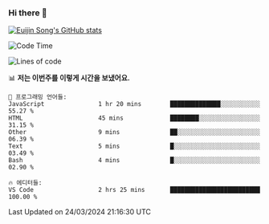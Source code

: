 ### Hi there 👋

[![Euijin Song's GitHub stats](https://github-readme-stats.vercel.app/api?username=lstar2397&count_private=true&show_icons=true&theme=tokyonight&locale=kr)](https://github.com/anuraghazra/github-readme-stats)

<!--START_SECTION:waka-->
![Code Time](http://img.shields.io/badge/Code%20Time-286%20hrs%2044%20mins-blue)

![Lines of code](https://img.shields.io/badge/%EC%A0%80%EB%8A%94%20%EC%97%AC%ED%83%9C%EA%B9%8C%EC%A7%80%20-744.6%20thousand%20%EC%A4%84%EC%9D%98%20%EC%BD%94%EB%93%9C%EB%A5%BC%20%EC%9E%91%EC%84%B1%ED%96%88%EC%96%B4%EC%9A%94.-blue)

📊 **저는 이번주를 이렇게 시간을 보냈어요.** 

```text
💬 프로그래밍 언어들: 
JavaScript               1 hr 20 mins        ██████████████░░░░░░░░░░░   55.27 % 
HTML                     45 mins             ████████░░░░░░░░░░░░░░░░░   31.15 % 
Other                    9 mins              ██░░░░░░░░░░░░░░░░░░░░░░░   06.39 % 
Text                     5 mins              █░░░░░░░░░░░░░░░░░░░░░░░░   03.49 % 
Bash                     4 mins              █░░░░░░░░░░░░░░░░░░░░░░░░   02.90 % 

🔥 에디터들: 
VS Code                  2 hrs 25 mins       █████████████████████████   100.00 % 
```


 Last Updated on 24/03/2024 21:16:30 UTC
<!--END_SECTION:waka-->

<!--
**lstar2397/lstar2397** is a ✨ _special_ ✨ repository because its `README.md` (this file) appears on your GitHub profile.

Here are some ideas to get you started:

- 🔭 I’m currently working on ...
- 🌱 I’m currently learning ...
- 👯 I’m looking to collaborate on ...
- 🤔 I’m looking for help with ...
- 💬 Ask me about ...
- 📫 How to reach me: ...
- 😄 Pronouns: ...
- ⚡ Fun fact: ...
-->

